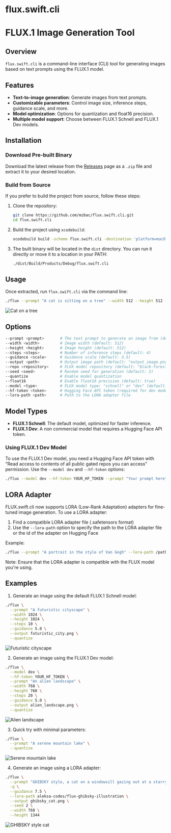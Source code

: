 # flux.swift.cli

# FLUX.1 Image Generation Tool

## Overview

`flux.swift.cli` is a command-line interface (CLI) tool for generating images based on text prompts using the FLUX.1 model.

## Features

- **Text-to-image generation**: Generate images from text prompts.
- **Customizable parameters**: Control image size, inference steps, guidance scale, and more.
- **Model optimization**: Options for quantization and float16 precision.
- **Multiple model support**: Choose between FLUX.1 Schnell and FLUX.1 Dev models.

## Installation

### Download Pre-built Binary

Download the latest release from the [Releases](https://github.com/mzbac/flux.swift.cli/releases) page as a `.zip` file and extract it to your desired location.

### Build from Source

If you prefer to build the project from source, follow these steps:

1. Clone the repository:
   ```bash
   git clone https://github.com/mzbac/flux.swift.cli.git
   cd flux.swift.cli
   ```

2. Build the project using `xcodebuild`:
   ```bash
   xcodebuild build -scheme flux.swift.cli -destination 'platform=macOS' -derivedDataPath ./dist
   ```

3. The built binary will be located in the `dist` directory. You can run it directly or move it to a location in your PATH:
   ```bash
   ./dist/Build/Products/Debug/flux.swift.cli
   ```

## Usage

Once extracted, run `flux.swift.cli` via the command line:

```bash
./flux --prompt "A cat is sitting on a tree" --width 512 --height 512 --steps 4 --guidance 3.5 --output output_image.png --quantize
```
![Cat on a tree](images/cat_on_tree.png)

## Options

```bash
--prompt <prompt>       # The text prompt to generate an image from (default: "A cat is sitting on a tree")
--width <width>         # Image width (default: 512)
--height <height>       # Image height (default: 512)
--steps <steps>         # Number of inference steps (default: 4)
--guidance <scale>      # Guidance scale (default: 3.5)
--output <path>         # Output image path (default: "output_image.png")
--repo <repository>     # FLUX model repository (default: "black-forest-labs/FLUX.1-schnell")
--seed <seed>           # Random seed for generation (default: 2)
--quantize              # Enable model quantization
--float16               # Enable float16 precision (default: true)
--model <type>          # FLUX model type: "schnell" or "dev" (default: "schnell")
--hf-token <token>      # Hugging Face API token (required for dev model)
--lora-path <path>      # Path to the LORA adapter file
```

## Model Types

- **FLUX.1 Schnell**: The default model, optimized for faster inference.
- **FLUX.1 Dev**: A non commercial model that requires a Hugging Face API token.

### Using FLUX.1 Dev Model

To use the FLUX.1 Dev model, you need a Hugging Face API token with "Read access to contents of all public gated repos you can access" permission. Use the `--model dev` and `--hf-token` options:

```bash
./flux --model dev --hf-token YOUR_HF_TOKEN --prompt "Your prompt here"
```

## LORA Adapter

FLUX.swift.cli now supports LORA (Low-Rank Adaptation) adapters for fine-tuned image generation. To use a LORA adapter:

1. Find a compatible LORA adapter file (.safetensors format)
2. Use the `--lora-path` option to specify the path to the LORA adapter file or the id of the adapter on Hugging Face

Example:

```bash
./flux --prompt "A portrait in the style of Van Gogh" --lora-path /path/to/vangogh_lora.safetensors --output vangogh_portrait.png
```

Note: Ensure that the LORA adapter is compatible with the FLUX model you're using.

## Examples

1. Generate an image using the default FLUX.1 Schnell model:

```bash
./flux \
  --prompt "A futuristic cityscape" \
  --width 1024 \
  --height 1024 \
  --steps 10 \
  --guidance 5.0 \
  --output futuristic_city.png \
  --quantize
```
![Futuristic cityscape](images/futuristic_city.png)

2. Generate an image using the FLUX.1 Dev model:

```bash
./flux \
  --model dev \
  --hf-token YOUR_HF_TOKEN \
  --prompt "An alien landscape" \
  --width 768 \
  --height 768 \
  --steps 20 \
  --guidance 5.0 \
  --output alien_landscape.png \
  --quantize
```
![Alien landscape](images/alien_landscape.png)

3. Quick try with minimal parameters:

```bash
./flux \
  --prompt "A serene mountain lake" \
  --quantize
```
![Serene mountain lake](images/serene_mountain_lake.png)

4. Generate an image using a LORA adapter:

```bash
./flux \
  --prompt "GHIBSKY style, a cat on a windowsill gazing out at a starry night sky and distant city lights" \
  -q \
  --guidance 7.5 \
  --lora-path aleksa-codes/flux-ghibsky-illustration \
  --output ghibsky_cat.png \
  --seed 2 \
  --width 768 \
  --height 1344
```

![GHIBSKY style cat](images/ghibsky_cat.png)
